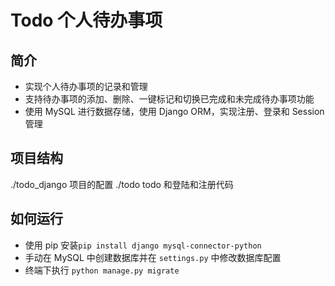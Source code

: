 # Todo 个人待办事项

简介
------
- 实现个人待办事项的记录和管理
- 支持待办事项的添加、删除、一键标记和切换已完成和未完成待办事项功能
- 使用 MySQL 进行数据存储，使用 Django ORM，实现注册、登录和 Session 管理

项目结构
-------
./todo_django 项目的配置
./todo todo 和登陆和注册代码

如何运行
--------
- 使用 pip 安装`pip install django mysql-connector-python`
- 手动在 MySQL 中创建数据库并在 `settings.py` 中修改数据库配置
- 终端下执行 `python manage.py migrate`
